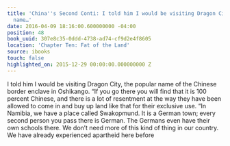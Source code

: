 ```yaml
---
title: 'China''s Second Conti: I told him I would be visiting Dragon City, the popular
  name…'
date: 2016-04-09 18:16:00.600000000 -04:00
position: 48
book_uuid: 307e8c35-0ddd-4738-ad74-cf9d2e4f8605
location: 'Chapter Ten: Fat of the Land'
source: ibooks
touch: false
highlighted_on: 2015-12-29 00:00:00.000000000 Z
---
```


I told him I would be visiting Dragon City, the popular name of the Chinese border enclave in Oshikango.
“If you go there you will find that it is 100 percent Chinese, and there is a lot of resentment at the way they have been allowed to come in and buy up land like that for their exclusive use.
“In Namibia, we have a place called Swakopmund. It is a German town; every second person you pass there is German. The Germans even have their own schools there. We don’t need more of this kind of thing in our country. We have already experienced apartheid here before